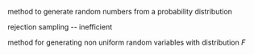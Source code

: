 method to generate random numbers from a probability distribution 

rejection sampling -- inefficient


method for generating non uniform random variables with distribution $F$
